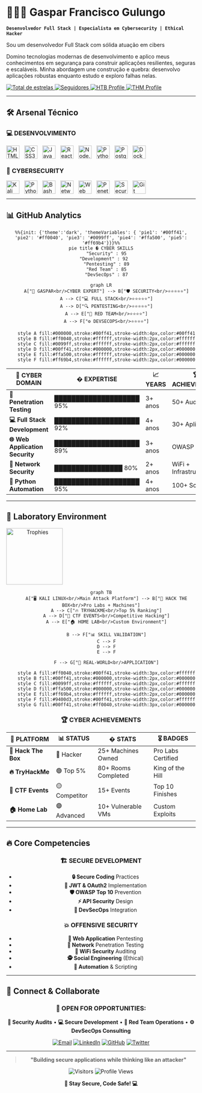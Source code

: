 # 🔐👨‍💻 Gaspar Francisco Gulungo

**`Desenvolvedor Full Stack | Especialista em Cybersecurity | Ethical Hacker`**

Sou um desenvolvedor Full Stack com sólida atuação em cibers

Domino tecnologias modernas de desenvolvimento e aplico meus conhecimentos em segurança para construir aplicações resilientes, seguras e escaláveis. Minha abordagem une construção e quebra: desenvolvo aplicações robustas enquanto estudo e exploro falhas nelas.

<p align="left">
    <a href="https://github.com/GasparGulungo?tab=repositories&sort=stargazers">
        <img 
            alt="Total de estrelas" 
            title="Total de estrelas GitHub" 
            src="https://custom-icon-badges.demolab.com/github/stars/GasparGulungo?color=red&style=for-the-badge&labelColor=darkred&logo=star&label=Stars"
        />
    </a>
    <a href="https://github.com/GasparGulungo?tab=followers">
        <img 
            alt="Seguidores" 
            title="Me siga no GitHub" 
            src="https://custom-icon-badges.demolab.com/github/followers/GasparGulungo?color=green&labelColor=darkgreen&style=for-the-badge&logo=github&label=Followers&logoColor=white"
        />
    </a>
    <a href="https://hackthebox.com/profile/GasparGulungo">
        <img 
            alt="HTB Profile" 
            title="Hack The Box Profile" 
            src="https://img.shields.io/badge/🎯_HTB-HACKER-orange?style=for-the-badge&logo=hackthebox&logoColor=white"
        />
    </a>
    <a href="https://tryhackme.com/profile/GasparGulungo">
        <img 
            alt="THM Profile" 
            title="TryHackMe Profile" 
            src="https://img.shields.io/badge/🔥_THM-TOP_5%25-red?style=for-the-badge&logo=tryhackme&logoColor=white"
        />
    </a>
</p>

---

## 🛠️ Arsenal Técnico

### 💻 **DESENVOLVIMENTO**
<img 
    align="left" 
    alt="HTML5"
    title="HTML5" 
    width="35px" 
    style="padding-right: 10px;" 
    src="https://cdn.jsdelivr.net/gh/devicons/devicon@latest/icons/html5/html5-original.svg" 
/>
<img 
    align="left" 
    alt="CSS3" 
    title="CSS3"
    width="35px" 
    style="padding-right: 10px;" 
    src="https://cdn.jsdelivr.net/gh/devicons/devicon@latest/icons/css3/css3-original.svg" 
/>
<img 
    align="left" 
    alt="JavaScript" 
    title="JavaScript"
    width="35px" 
    style="padding-right: 10px;" 
    src="https://cdn.jsdelivr.net/gh/devicons/devicon@latest/icons/javascript/javascript-original.svg" 
/>
<img 
    align="left" 
    alt="React"
    title="React" 
    width="35px" 
    style="padding-right: 10px;" 
    src="https://cdn.jsdelivr.net/gh/devicons/devicon@latest/icons/react/react-original.svg" 
/>
<img 
    align="left" 
    alt="Node.js" 
    title="Node.js"
    width="35px" 
    style="padding-right: 10px;" 
    src="https://cdn.jsdelivr.net/gh/devicons/devicon@latest/icons/nodejs/nodejs-original.svg" 
/>
<img 
    align="left" 
    alt="Python" 
    title="Python"
    width="35px" 
    style="padding-right: 10px;" 
    src="https://cdn.jsdelivr.net/gh/devicons/devicon@latest/icons/python/python-original.svg" 
/>
<img 
    align="left" 
    alt="PostgreSQL"
    title="PostgreSQL" 
    width="35px" 
    style="padding-right: 10px;" 
    src="https://cdn.jsdelivr.net/gh/devicons/devicon@latest/icons/postgresql/postgresql-original.svg" 
/>
<img 
    align="left" 
    alt="Docker" 
    title="Docker"
    width="35px" 
    style="padding-right: 10px;" 
    src="https://cdn.jsdelivr.net/gh/devicons/devicon@latest/icons/docker/docker-original.svg" 
/>

<br/>
<br/>

### 🔐 **CYBERSECURITY**
<img 
    align="left" 
    alt="Kali Linux"
    title="Kali Linux" 
    width="35px" 
    style="padding-right: 10px;" 
    src="https://cdn.jsdelivr.net/gh/devicons/devicon@latest/icons/linux/linux-original.svg" 
/>
<img 
    align="left" 
    alt="Python Security" 
    title="Python Security"
    width="35px" 
    style="padding-right: 10px;" 
    src="https://cdn.jsdelivr.net/gh/devicons/devicon@latest/icons/python/python-original.svg" 
/>
<img 
    align="left" 
    alt="Bash Scripting" 
    title="Bash Scripting"
    width="35px" 
    style="padding-right: 10px;" 
    src="https://cdn.jsdelivr.net/gh/devicons/devicon@latest/icons/bash/bash-original.svg" 
/>
<img 
    align="left" 
    alt="Network Security"
    title="Network Security" 
    width="35px" 
    style="padding-right: 10px;" 
    src="https://cdn.jsdelivr.net/gh/devicons/devicon@latest/icons/ubuntu/ubuntu-plain.svg" 
/>
<img 
    align="left" 
    alt="Web Security" 
    title="Web Security"
    width="35px" 
    style="padding-right: 10px;" 
    src="https://cdn.jsdelivr.net/gh/devicons/devicon@latest/icons/firefox/firefox-original.svg" 
/>
<img 
    align="left" 
    alt="Penetration Testing"
    title="Penetration Testing" 
    width="35px" 
    style="padding-right: 10px;" 
    src="https://cdn.jsdelivr.net/gh/devicons/devicon@latest/icons/debian/debian-original.svg" 
/>
<img 
    align="left" 
    alt="Security Tools" 
    title="Security Tools"
    width="35px" 
    style="padding-right: 10px;" 
    src="https://cdn.jsdelivr.net/gh/devicons/devicon@latest/icons/vim/vim-original.svg" 
/>
<img 
    align="left" 
    alt="Git Security"
    title="Git Security" 
    width="35px" 
    style="padding-right: 10px;" 
    src="https://cdn.jsdelivr.net/gh/devicons/devicon@latest/icons/git/git-original.svg" 
/>

<br/>
<br/>

---

## 📊 GitHub Analytics



<div align="center">



```mermaid
%%{init: {'theme':'dark', 'themeVariables': { 'pie1': '#00ff41', 'pie2': '#ff0040', 'pie3': '#0099ff', 'pie4': '#ffa500', 'pie5': '#ff69b4'}}}%%
pie title �️ CYBER SKILLS
    "Security" : 95
    "Development" : 92  
    "Pentesting" : 89
    "Red Team" : 85
    "DevSecOps" : 87
```

```mermaid
graph LR
    A["🎯 GASPAR<br/>CYBER EXPERT"] --> B["🛡️ SECURITY<br/>⭐⭐⭐⭐⭐"]
    A --> C["💻 FULL STACK<br/>⭐⭐⭐⭐⭐"]
    A --> D["🔍 PENTESTING<br/>⭐⭐⭐⭐⭐"]
    A --> E["🎯 RED TEAM<br/>⭐⭐⭐⭐"]
    A --> F["⚙️ DEVSECOPS<br/>⭐⭐⭐⭐"]
    
    style A fill:#000000,stroke:#00ff41,stroke-width:4px,color:#00ff41
    style B fill:#ff0040,stroke:#ffffff,stroke-width:2px,color:#ffffff
    style C fill:#0099ff,stroke:#ffffff,stroke-width:2px,color:#ffffff
    style D fill:#00ff41,stroke:#000000,stroke-width:2px,color:#000000
    style E fill:#ffa500,stroke:#ffffff,stroke-width:2px,color:#000000
    style F fill:#ff69b4,stroke:#ffffff,stroke-width:2px,color:#000000
```

| **🎯 CYBER DOMAIN** | **� EXPERTISE** | **📈 YEARS** | **🏆 ACHIEVEMENTS** |
|------------------|-------------|------------------|-------------------|
| **🔐 Penetration Testing** | ████████████████████ 95% | 3+ anos | 50+ Auditorias |
| **💻 Full Stack Development** | ████████████████████ 92% | 4+ anos | 30+ Aplicações |
| **🌐 Web Application Security** | ████████████████████ 89% | 3+ anos | OWASP Expert |
| **📡 Network Security** | ████████████████ 80% | 2+ anos | WiFi + Infrastructure |
| **🐍 Python Automation** | ████████████████████ 95% | 4+ anos | 100+ Scripts |

</div>

---

## 🧪 Laboratory Environment

<div align="center">

<p>
  <img 
    align="left" 
    alt="Trophies" 
    height="150" 
    style="padding-right: 15px;" 
    src="https://github-profile-trophy.vercel.app/?username=GasparGulungo&theme=darkhub&no-frame=true&no-bg=true&margin-w=4&row=1&column=7" 
  />
</p>

<br clear="left"/>

```mermaid
graph TB
    A["🖥️ KALI LINUX<br/>Main Attack Platform"] --> B["🎯 HACK THE BOX<br/>Pro Labs + Machines"]
    A --> C["🔥 TRYHACKME<br/>Top 5% Ranking"]
    A --> D["🚩 CTF EVENTS<br/>Competitive Hacking"]
    A --> E["🏠 HOME LAB<br/>Custom Environment"]
    
    B --> F["📊 SKILL VALIDATION"]
    C --> F
    D --> F
    E --> F
    
    F --> G["🔐 REAL-WORLD<br/>APPLICATION"]
    
    style A fill:#ff0040,stroke:#00ff41,stroke-width:3px,color:#ffffff
    style B fill:#00ff41,stroke:#000000,stroke-width:2px,color:#000000
    style C fill:#0099ff,stroke:#ffffff,stroke-width:2px,color:#ffffff
    style D fill:#ffa500,stroke:#000000,stroke-width:2px,color:#000000
    style E fill:#ff69b4,stroke:#ffffff,stroke-width:2px,color:#000000
    style F fill:#9400d3,stroke:#00ff41,stroke-width:2px,color:#ffffff
    style G fill:#00ff41,stroke:#ff0040,stroke-width:3px,color:#000000
```

### 🏆 **CYBER ACHIEVEMENTS**

| **🎯 PLATFORM** | **📊 STATUS** | **� STATS** | **🎖️ BADGES** |
|----------------|-----------------|----------------|---------------|
| **🎯 Hack The Box** | 🔴 Hacker | 25+ Machines Owned | Pro Labs Certified |
| **🔥 TryHackMe** | 🟢 Top 5% | 80+ Rooms Completed | King of the Hill |
| **🚩 CTF Events** | 🟡 Competitor | 15+ Events | Top 10 Finishes |
| **🏠 Home Lab** | 🟣 Advanced | 10+ Vulnerable VMs | Custom Exploits |

</div>

---

## 🔥 Core Competencies

<div align="center">

### 🏗️ **SECURE DEVELOPMENT**
- **🔒 Secure Coding** Practices
- **🔑 JWT & OAuth2** Implementation  
- **🛡️ OWASP Top 10** Prevention
- **⚡ API Security** Design
- **🔧 DevSecOps** Integration

### 💥 **OFFENSIVE SECURITY**  
- **🎯 Web Application** Pentesting
- **📡 Network** Penetration Testing
- **📱 WiFi Security** Auditing
- **🕵️ Social Engineering** (Ethical)
- **🤖 Automation** & Scripting

</div>

---

## 🤝 Connect & Collaborate

<div align="center">

### 💼 **OPEN FOR OPPORTUNITIES:**
**🔐 Security Audits** • **💻 Secure Development** • **🎯 Red Team Operations** • **⚙️ DevSecOps Consulting**

[![Email](https://img.shields.io/badge/Email-D14836?style=for-the-badge&logo=gmail&logoColor=white)](mailto:gaspar@exemplo.com)
[![LinkedIn](https://img.shields.io/badge/LinkedIn-0077B5?style=for-the-badge&logo=linkedin&logoColor=white)](https://linkedin.com/in/gaspar-gulungo)
[![GitHub](https://img.shields.io/badge/GitHub-100000?style=for-the-badge&logo=github&logoColor=white)](https://github.com/GasparGulungo)
[![Twitter](https://img.shields.io/badge/Twitter-1DA1F2?style=for-the-badge&logo=twitter&logoColor=white)](https://twitter.com/gaspargulungo)

</div>

---

<div align="center">

> **"Building secure applications while thinking like an attacker"**

![Visitors](https://visitor-badge.laobi.icu/badge?page_id=GasparGulungo.profile&color=green)
![Profile Views](https://komarev.com/ghpvc/?username=GasparGulungo&color=red&style=flat-square)

**🔐 Stay Secure, Code Safe! 💻**

</div>
